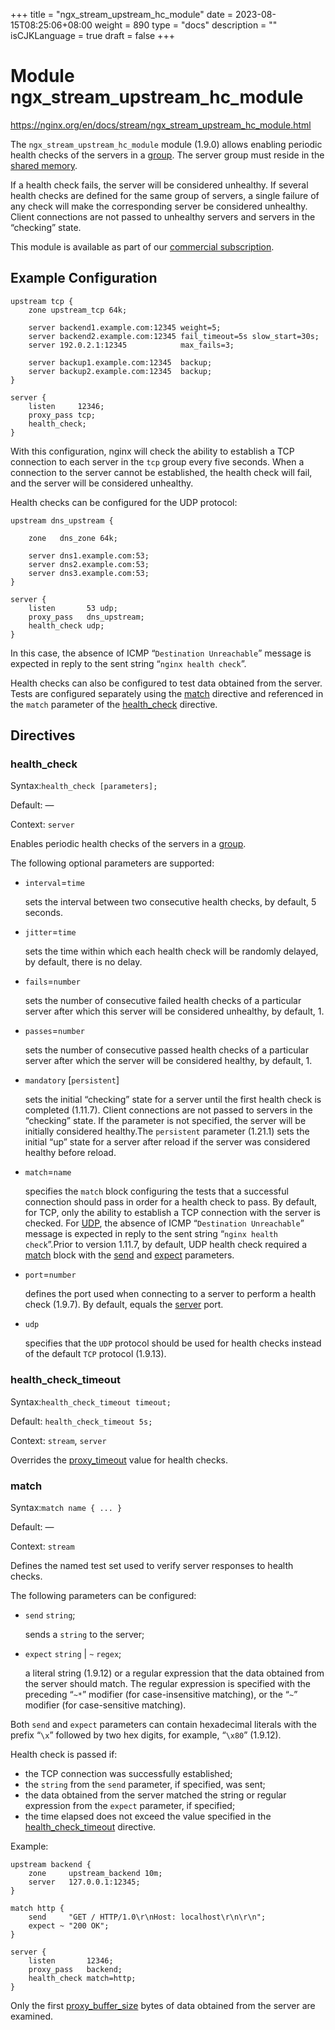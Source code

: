 +++
title = "ngx_stream_upstream_hc_module"
date = 2023-08-15T08:25:06+08:00
weight = 890
type = "docs"
description = ""
isCJKLanguage = true
draft = false
+++

# Module ngx_stream_upstream_hc_module

https://nginx.org/en/docs/stream/ngx_stream_upstream_hc_module.html



The `ngx_stream_upstream_hc_module` module (1.9.0) allows enabling periodic health checks of the servers in a [group](https://nginx.org/en/docs/stream/ngx_stream_upstream_module.html#upstream). The server group must reside in the [shared memory](https://nginx.org/en/docs/stream/ngx_stream_upstream_module.html#zone).

If a health check fails, the server will be considered unhealthy. If several health checks are defined for the same group of servers, a single failure of any check will make the corresponding server be considered unhealthy. Client connections are not passed to unhealthy servers and servers in the “checking” state.



This module is available as part of our [commercial subscription](http://nginx.com/products/).





## Example Configuration



```
upstream tcp {
    zone upstream_tcp 64k;

    server backend1.example.com:12345 weight=5;
    server backend2.example.com:12345 fail_timeout=5s slow_start=30s;
    server 192.0.2.1:12345            max_fails=3;

    server backup1.example.com:12345  backup;
    server backup2.example.com:12345  backup;
}

server {
    listen     12346;
    proxy_pass tcp;
    health_check;
}
```

With this configuration, nginx will check the ability to establish a TCP connection to each server in the `tcp` group every five seconds. When a connection to the server cannot be established, the health check will fail, and the server will be considered unhealthy.

Health checks can be configured for the UDP protocol:

```
upstream dns_upstream {

    zone   dns_zone 64k;

    server dns1.example.com:53;
    server dns2.example.com:53;
    server dns3.example.com:53;
}

server {
    listen       53 udp;
    proxy_pass   dns_upstream;
    health_check udp;
}
```

In this case, the absence of ICMP “`Destination Unreachable`” message is expected in reply to the sent string “`nginx health check`”.

Health checks can also be configured to test data obtained from the server. Tests are configured separately using the [match](https://nginx.org/en/docs/stream/ngx_stream_upstream_hc_module.html#match) directive and referenced in the `match` parameter of the [health_check](https://nginx.org/en/docs/stream/ngx_stream_upstream_hc_module.html#health_check) directive.



## Directives



### health_check

  Syntax:`health_check [parameters];`

  Default: —

  Context: `server`


Enables periodic health checks of the servers in a [group](https://nginx.org/en/docs/stream/ngx_stream_upstream_module.html#upstream).

The following optional parameters are supported:

- `interval`=`time`

  sets the interval between two consecutive health checks, by default, 5 seconds.

- `jitter`=`time`

  sets the time within which each health check will be randomly delayed, by default, there is no delay.

- `fails`=`number`

  sets the number of consecutive failed health checks of a particular server after which this server will be considered unhealthy, by default, 1.

- `passes`=`number`

  sets the number of consecutive passed health checks of a particular server after which the server will be considered healthy, by default, 1.

- `mandatory` [`persistent`]

  sets the initial “checking” state for a server until the first health check is completed (1.11.7). Client connections are not passed to servers in the “checking” state. If the parameter is not specified, the server will be initially considered healthy.The `persistent` parameter (1.21.1) sets the initial “up” state for a server after reload if the server was considered healthy before reload.

- `match`=`name`

  specifies the `match` block configuring the tests that a successful connection should pass in order for a health check to pass. By default, for TCP, only the ability to establish a TCP connection with the server is checked. For [UDP](https://nginx.org/en/docs/stream/ngx_stream_upstream_hc_module.html#health_check_udp), the absence of ICMP “`Destination Unreachable`” message is expected in reply to the sent string “`nginx health check`”.Prior to version 1.11.7, by default, UDP health check required a [match](https://nginx.org/en/docs/stream/ngx_stream_upstream_hc_module.html#hc_match) block with the [send](https://nginx.org/en/docs/stream/ngx_stream_upstream_hc_module.html#match_send) and [expect](https://nginx.org/en/docs/stream/ngx_stream_upstream_hc_module.html#match_expect) parameters.

- `port`=`number`

  defines the port used when connecting to a server to perform a health check (1.9.7). By default, equals the [server](https://nginx.org/en/docs/stream/ngx_stream_upstream_module.html#server) port.

- `udp`

  specifies that the `UDP` protocol should be used for health checks instead of the default `TCP` protocol (1.9.13).





### health_check_timeout

  Syntax:`health_check_timeout timeout;`

  Default: `health_check_timeout 5s;`

  Context: `stream`, `server`


Overrides the [proxy_timeout](https://nginx.org/en/docs/stream/ngx_stream_proxy_module.html#proxy_timeout) value for health checks.



### match

  Syntax:`match name { ... }`

  Default: —

  Context: `stream`


Defines the named test set used to verify server responses to health checks.

The following parameters can be configured:

- `send` `string`;

  sends a `string` to the server;

- `expect` `string` | `~` `regex`;

  a literal string (1.9.12) or a regular expression that the data obtained from the server should match. The regular expression is specified with the preceding “`~*`” modifier (for case-insensitive matching), or the “`~`” modifier (for case-sensitive matching).

Both `send` and `expect` parameters can contain hexadecimal literals with the prefix “`\x`” followed by two hex digits, for example, “`\x80`” (1.9.12).

Health check is passed if:

- the TCP connection was successfully established;
- the `string` from the `send` parameter, if specified, was sent;
- the data obtained from the server matched the string or regular expression from the `expect` parameter, if specified;
- the time elapsed does not exceed the value specified in the [health_check_timeout](https://nginx.org/en/docs/stream/ngx_stream_upstream_hc_module.html#health_check_timeout) directive.



Example:

```
upstream backend {
    zone     upstream_backend 10m;
    server   127.0.0.1:12345;
}

match http {
    send     "GET / HTTP/1.0\r\nHost: localhost\r\n\r\n";
    expect ~ "200 OK";
}

server {
    listen       12346;
    proxy_pass   backend;
    health_check match=http;
}
```





Only the first [proxy_buffer_size](https://nginx.org/en/docs/stream/ngx_stream_proxy_module.html#proxy_buffer_size) bytes of data obtained from the server are examined.